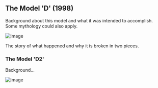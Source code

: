 ## The Model 'D' (1998)

Background about this model and what it was intended to accomplish. Some mythology could also apply.

![image](/models/Model-D/D1-1.jpg)

The story of what happened and why it is broken in two pieces.

### The Model 'D2'

Background...

![image](/models/Model-D/D2-1.jpg)